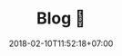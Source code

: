 ---
title: "Blog 📝"
description: "👋 Born in India 🇮🇳, living in Australia 🇦🇺. I care about personal growth through productivity, finance and design philosophy. 😊"
date: 2018-02-10T11:52:18+07:00
---